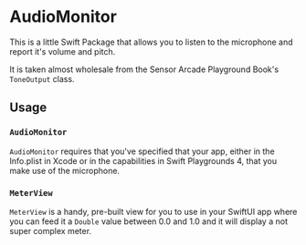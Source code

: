 # AudioMonitor

This is a little Swift Package that allows you to listen to the microphone and report it's volume and pitch.

It is taken almost wholesale from the Sensor Arcade Playground Book's `ToneOutput` class.

## Usage
### `AudioMonitor`
 `AudioMonitor` requires that you've specified that your app, either in the Info.plist in Xcode or in the capabilities in Swift Playgrounds 4, that you make use of the microphone.

### `MeterView`
`MeterView` is a handy, pre-built view for you to use in your SwiftUI app where you can feed it a `Double` value between 0.0 and 1.0 and it will display a not super complex meter.
